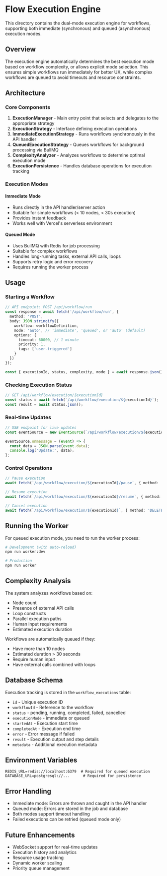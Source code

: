 # Flow Execution Engine

This directory contains the dual-mode execution engine for workflows, supporting both immediate (synchronous) and queued (asynchronous) execution modes.

## Overview

The execution engine automatically determines the best execution mode based on workflow complexity, or allows explicit mode selection. This ensures simple workflows run immediately for better UX, while complex workflows are queued to avoid timeouts and resource constraints.

## Architecture

### Core Components

1. **ExecutionManager** - Main entry point that selects and delegates to the appropriate strategy
2. **ExecutionStrategy** - Interface defining execution operations
3. **ImmediateExecutionStrategy** - Runs workflows synchronously in the API handler
4. **QueuedExecutionStrategy** - Queues workflows for background processing via BullMQ
5. **ComplexityAnalyzer** - Analyzes workflows to determine optimal execution mode
6. **ExecutionPersistence** - Handles database operations for execution tracking

### Execution Modes

#### Immediate Mode
- Runs directly in the API handler/server action
- Suitable for simple workflows (< 10 nodes, < 30s execution)
- Provides instant feedback
- Works well with Vercel's serverless environment

#### Queued Mode
- Uses BullMQ with Redis for job processing
- Suitable for complex workflows
- Handles long-running tasks, external API calls, loops
- Supports retry logic and error recovery
- Requires running the worker process

## Usage

### Starting a Workflow

```typescript
// API endpoint: POST /api/workflow/run
const response = await fetch('/api/workflow/run', {
  method: 'POST',
  body: JSON.stringify({
    workflow: workflowDefinition,
    mode: 'auto', // 'immediate', 'queued', or 'auto' (default)
    options: {
      timeout: 60000, // 1 minute
      priority: 1,
      tags: ['user-triggered']
    }
  })
});

const { executionId, status, complexity, mode } = await response.json();
```

### Checking Execution Status

```typescript
// GET /api/workflow/execution/{executionId}
const status = await fetch(`/api/workflow/execution/${executionId}`);
const result = await status.json();
```

### Real-time Updates

```typescript
// SSE endpoint for live updates
const eventSource = new EventSource(`/api/workflow/execution/${executionId}/stream`);

eventSource.onmessage = (event) => {
  const data = JSON.parse(event.data);
  console.log('Update:', data);
};
```

### Control Operations

```typescript
// Pause execution
await fetch(`/api/workflow/execution/${executionId}/pause`, { method: 'POST' });

// Resume execution
await fetch(`/api/workflow/execution/${executionId}/resume`, { method: 'POST' });

// Cancel execution
await fetch(`/api/workflow/execution/${executionId}`, { method: 'DELETE' });
```

## Running the Worker

For queued execution mode, you need to run the worker process:

```bash
# Development (with auto-reload)
npm run worker:dev

# Production
npm run worker
```

## Complexity Analysis

The system analyzes workflows based on:
- Node count
- Presence of external API calls
- Loop constructs
- Parallel execution paths
- Human input requirements
- Estimated execution duration

Workflows are automatically queued if they:
- Have more than 10 nodes
- Estimated duration > 30 seconds
- Require human input
- Have external calls combined with loops

## Database Schema

Execution tracking is stored in the `workflow_executions` table:
- `id` - Unique execution ID
- `workflowId` - Reference to the workflow
- `status` - pending, running, completed, failed, cancelled
- `executionMode` - immediate or queued
- `startedAt` - Execution start time
- `completedAt` - Execution end time
- `error` - Error message if failed
- `result` - Execution output and step details
- `metadata` - Additional execution metadata

## Environment Variables

```env
REDIS_URL=redis://localhost:6379  # Required for queued execution
DATABASE_URL=postgresql://...      # Required for persistence
```

## Error Handling

- Immediate mode: Errors are thrown and caught in the API handler
- Queued mode: Errors are stored in the job and database
- Both modes support timeout handling
- Failed executions can be retried (queued mode only)

## Future Enhancements

- WebSocket support for real-time updates
- Execution history and analytics
- Resource usage tracking
- Dynamic worker scaling
- Priority queue management